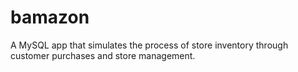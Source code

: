 # bamazon
A MySQL app that simulates the process of store inventory through customer purchases and store management.
